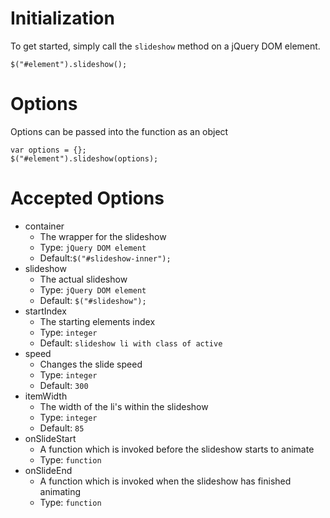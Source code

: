 
Initialization
=

To get started, simply call the ```slideshow``` method on a jQuery DOM element.

```
$("#element").slideshow();
```

Options
=

Options can be passed into the function as an object

```
var options = {};
$("#element").slideshow(options);
```

Accepted Options
=

* container
  - The wrapper for the slideshow
  - Type: ```jQuery DOM element```
  - Default:```$("#slideshow-inner");```
* slideshow
  - The actual slideshow
  - Type: ```jQuery DOM element```
  - Default: ```$("#slideshow");```
* startIndex
  - The starting elements index
  - Type: ```integer```
  - Default: ```slideshow li with class of active```
* speed
  - Changes the slide speed
  - Type: ```integer```
  - Default: ```300```
* itemWidth
  - The width of the li's within the slideshow
  - Type: ```integer```
  - Default: ```85```
* onSlideStart
  - A function which is invoked before the slideshow starts to animate
  - Type: ```function```
* onSlideEnd
  - A function which is invoked when the slideshow has finished animating
  - Type: ```function```
